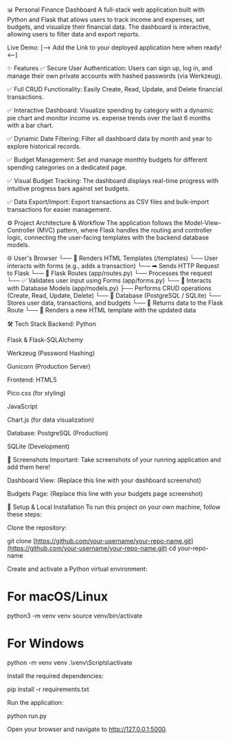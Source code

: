📊 Personal Finance Dashboard
A full-stack web application built with Python and Flask that allows users to track income and expenses, set budgets, and visualize their financial data. The dashboard is interactive, allowing users to filter data and export reports.

Live Demo: [--> Add the Link to your deployed application here when ready! <--]

✨ Features
✅ Secure User Authentication: Users can sign up, log in, and manage their own private accounts with hashed passwords (via Werkzeug).

✅ Full CRUD Functionality: Easily Create, Read, Update, and Delete financial transactions.

✅ Interactive Dashboard: Visualize spending by category with a dynamic pie chart and monitor income vs. expense trends over the last 6 months with a bar chart.

✅ Dynamic Date Filtering: Filter all dashboard data by month and year to explore historical records.

✅ Budget Management: Set and manage monthly budgets for different spending categories on a dedicated page.

✅ Visual Budget Tracking: The dashboard displays real-time progress with intuitive progress bars against set budgets.

✅ Data Export/Import: Export transactions as CSV files and bulk-import transactions for easier management.

⚙️ Project Architecture & Workflow
The application follows the Model-View-Controller (MVC) pattern, where Flask handles the routing and controller logic, connecting the user-facing templates with the backend database models.

🌐 User's Browser
 └── 📄 Renders HTML Templates (/templates)
      └── User interacts with forms (e.g., adds a transaction)
           └── ➡ Sends HTTP Request to Flask
                └── 🔁 Flask Routes (app/routes.py)
                     └── Processes the request
                          └── ✅ Validates user input using Forms (app/forms.py)
                               └── 🔄 Interacts with Database Models (app/models.py)
                                    ├── Performs CRUD operations (Create, Read, Update, Delete)
                                    └── 💾 Database (PostgreSQL / SQLite)
                                         └── Stores user data, transactions, and budgets
                                              └── 🔁 Returns data to the Flask Route
                                                   └── 📄 Renders a new HTML template with the updated data


🛠️ Tech Stack
Backend:
Python

Flask & Flask-SQLAlchemy

Werkzeug (Password Hashing)

Gunicorn (Production Server)

Frontend:
HTML5

Pico.css (for styling)

JavaScript

Chart.js (for data visualization)

Database:
PostgreSQL (Production)

SQLite (Development)

📸 Screenshots
Important: Take screenshots of your running application and add them here!

Dashboard View:
(Replace this line with your dashboard screenshot)

Budgets Page:
(Replace this line with your budgets page screenshot)

🚀 Setup & Local Installation
To run this project on your own machine, follow these steps:

Clone the repository:

git clone [https://github.com/your-username/your-repo-name.git](https://github.com/your-username/your-repo-name.git)
cd your-repo-name

Create and activate a Python virtual environment:

# For macOS/Linux
python3 -m venv venv
source venv/bin/activate

# For Windows
python -m venv venv
.\venv\Scripts\activate

Install the required dependencies:

pip install -r requirements.txt

Run the application:

python run.py

Open your browser and navigate to http://127.0.0.1:5000.
